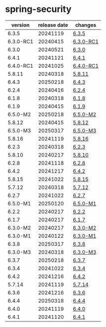 # spring-security	


|version|release date|changes|
|---|---|---|
|6.3.5|20241119|[6.3.5](./6.3.5-20241119.md)|
|6.3.0-RC1|20240415|[6.3.0-RC1](./6.3.0-RC1-20240415.md)|
|6.3.0|20240521|[6.3.0](./6.3.0-20240521.md)|
|6.4.1|20241121|[6.4.1](./6.4.1-20241121.md)|
|6.4.0-RC1|20241025|[6.4.0-RC1](./6.4.0-RC1-20241025.md)|
|5.8.11|20240318|[5.8.11](./5.8.11-20240318.md)|
|6.4.3|20250218|[6.4.3](./6.4.3-20250218.md)|
|6.2.4|20240416|[6.2.4](./6.2.4-20240416.md)|
|6.1.8|20240318|[6.1.8](./6.1.8-20240318.md)|
|6.1.9|20240415|[6.1.9](./6.1.9-20240415.md)|
|6.5.0-M2|20250218|[6.5.0-M2](./6.5.0-M2-20250218.md)|
|5.8.12|20240415|[5.8.12](./5.8.12-20240415.md)|
|6.5.0-M3|20250317|[6.5.0-M3](./6.5.0-M3-20250317.md)|
|5.8.16|20241119|[5.8.16](./5.8.16-20241119.md)|
|6.2.3|20240318|[6.2.3](./6.2.3-20240318.md)|
|5.8.10|20240217|[5.8.10](./5.8.10-20240217.md)|
|6.2.8|20241118|[6.2.8](./6.2.8-20241118.md)|
|6.4.2|20241217|[6.4.2](./6.4.2-20241217.md)|
|5.8.15|20241022|[5.8.15](./5.8.15-20241022.md)|
|5.7.12|20240318|[5.7.12](./5.7.12-20240318.md)|
|6.2.7|20241022|[6.2.7](./6.2.7-20241022.md)|
|6.5.0-M1|20250120|[6.5.0-M1](./6.5.0-M1-20250120.md)|
|6.2.2|20240217|[6.2.2](./6.2.2-20240217.md)|
|6.1.7|20240217|[6.1.7](./6.1.7-20240217.md)|
|6.3.0-M2|20240217|[6.3.0-M2](./6.3.0-M2-20240217.md)|
|6.3.0-M1|20240122|[6.3.0-M1](./6.3.0-M1-20240122.md)|
|6.3.8|20250317|[6.3.8](./6.3.8-20250317.md)|
|6.3.0-M3|20240318|[6.3.0-M3](./6.3.0-M3-20240318.md)|
|6.3.7|20250218|[6.3.7](./6.3.7-20250218.md)|
|6.3.4|20241022|[6.3.4](./6.3.4-20241022.md)|
|6.4.2|20241216|[6.4.2](./6.4.2-20241216.md)|
|5.7.14|20241119|[5.7.14](./5.7.14-20241119.md)|
|6.3.6|20241216|[6.3.6](./6.3.6-20241216.md)|
|6.4.4|20250318|[6.4.4](./6.4.4-20250318.md)|
|6.4.0|20241119|[6.4.0](./6.4.0-20241119.md)|
|6.4.1|20241120|[6.4.1](./6.4.1-20241120.md)|
